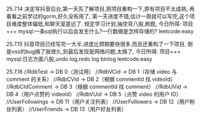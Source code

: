 25.7.14
决定写抖音后台,第一天先了解项目,把项目重构一下,原有项目不太成熟,
再看看之前学过的gorm,好久没有用了,
第一天进度不错,估计一周就可以写完,这个项目难度整体偏低,和聊天室差远了.
规定学习计划,抽空背八股,刷题,
今日所得:
项目+++
mysql:一条sql执行以后会发生什么?一行数据是怎样存储的?
leetcode:easy

25.7.15
抖音项目已经写完一大半,进度比预期要快很多,而且还重构了一下项目,
倒是oss的bug搞了我很久,到最后发现是网络问题,太搞了,
今日所得:
项目+++
mysql:日志方面八股,undo log,redo log binlog
leetcode:easy

25.7.16
//RdbTest → DB 0（测试用）
//RdbVCid → DB 1（存储 video 与 comment 的关系）
//RdbCVid → DB 2（根据 commentId 找 videoId）
//RdbCIdComment → DB 3（根据 commentId 找 comment）
//RdbUVid → DB 4（用户点赞的 videoId）
//RdbVUid → DB 5（点赞 video 的用户 ID）
//UserFollowings → DB 11（用户关注列表）
//UserFollowers → DB 12（用户粉丝列表）
//UserFriends → DB 13（用户好友列表）
